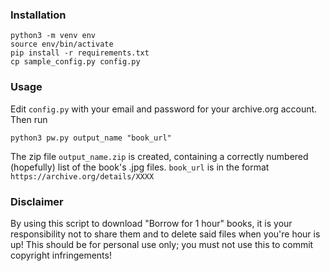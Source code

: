 ### Installation

```
python3 -m venv env
source env/bin/activate
pip install -r requirements.txt
cp sample_config.py config.py
```

### Usage

Edit `config.py` with your email and password for your archive.org account. Then run

```
python3 pw.py output_name "book_url"
```

The zip file `output_name.zip` is created, containing a correctly numbered (hopefully) list of the book's .jpg files. `book_url` is in the format `https://archive.org/details/XXXX`

### Disclaimer

By using this script to download "Borrow for 1 hour" books, it is your responsibility not to share them and to delete said files when you're hour is up! This should be for personal use only; you must not use this to commit copyright infringements!
